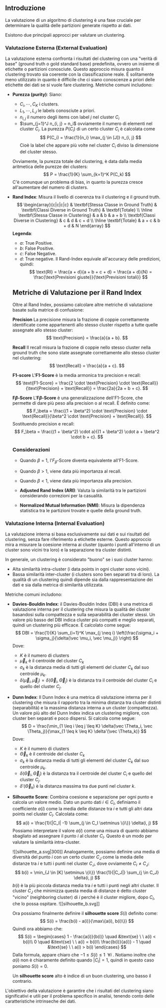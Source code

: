 ## Introduzione

La valutazione di un algoritmo di clustering è una fase cruciale per determinare la qualità delle partizioni generate rispetto ai dati.

Esistono due principali approcci per valutare un clustering.

### Valutazione Esterna (External Evaluation)
La valutazione esterna confronta i risultati del clustering con una "verità di base" (ground truth o gold standard base) predefinita, ovvero un insieme di etichette o partizioni conosciute. Questo approccio misura quanto il clustering trovato sia coerente con la classificazione reale. È solitamente meno utilizzato in quanto è difficile che ci siano conoscenze a priori delle etichette dei dati se si vuole fare clustering. Metriche comuni includono:
- **Purezza (purity)**: Siano:
	- $C_i, \cdots, C_K$ i clusters.
	- $L_1, \cdots, L_J$ le labels conosciute a priori.
	- $n_{i, j}$ il numero degli items con label $j$ nel cluster $C_i$
	- $\sum_{j=1}^J n_{i, j} = n_i$ ovviamente il numero di elementi nel cluster $C_i$.
	La purezza $P(C_i)$ di un certo cluster $C_i$ è calcolata come
	$$
	P(C_i) = \frac{1}{n_i} \max_{j \in [J]} n_{i, j}
	$$
	Cioè la label che appare più volte nel cluster $C_i$ diviso la dimensione del cluster stesso.

	Ovviamente, la purezza totale del clustering, è data dalla media aritmetica delle purezze dei clusters:
	$$
	P = \frac{1}{K} \sum_{k=1}^K P(C_k)
	$$
	C'è comunque un problema di bias, in quanto la purezza cresce all'aumentare del numero di clusters.
- **Rand Index**: Misura il livello di coerenza tra il clustering e il ground truth. 
	$$
	\begin{array}{c|c|c|c} & \textbf{Stessa Classe in Ground Truth} & \textbf{Classi Diverse in Ground Truth} & \textbf{Totale} \\ \hline \textbf{Stessa Classe in Clustering} & a & b & a + b \\ \textbf{Classi Diverse in Clustering} & c & d & c + d \\ \hline \textbf{Totale} & a + c & b + d & N \end{array}
	$$
	**Legenda**: 
	- $a$: True Positive. 
	- $b$: False Positive. 
	- $c$: False Negative. 
	- $d$: True negative.
	Il Rand-Index equivale all'accuracy delle predizioni, quindi:
	$$
	\text{RI} = \frac{a + d}{a + b + c + d} = \frac{a + d}{N} = \frac{\text{Previsioni giuste}}{\text{Previsioni totali}}
	$$
	## Metriche di Valutazione per il Rand Index

	Oltre al Rand Index, possiamo calcolare altre metriche di valutazione basate sulla matrice di confusione:
	
	**Precision**
	La precisione misura la frazione di coppie correttamente identificate come appartenenti allo stesso cluster rispetto a tutte quelle assegnate allo stesso cluster:
	$$
	\text{Precision} = \frac{a}{a + b}.
	$$
	
	**Recall**
	Il recall misura la frazione di coppie nello stesso cluster nella ground truth che sono state assegnate correttamente allo stesso cluster nel clustering:
	$$
	\text{Recall} = \frac{a}{a + c}.
	$$
	
	**F1-score**
	L'**F1-Score** è la media armonica tra precision e recall:
	$$
	\text{F1-Score} = \frac{2 \cdot \text{Precision} \cdot \text{Recall}}{\text{Precision} + \text{Recall}} = \frac{2a}{2a + b + c}.
	$$
	
	**F$\beta$-Score**
	L'**F$\beta$-Score** è una generalizzazione dell'F1-Score, che permette di dare più peso alla precision o al recall. È definito come:
	$$
	F_\beta = \frac{(1 + \beta^2) \cdot \text{Precision} \cdot \text{Recall}}{\beta^2 \cdot \text{Precision} + \text{Recall}}.
	$$
	Sostituendo precision e recall:
	$$
	F_\beta = \frac{(1 + \beta^2) \cdot a}{(1 + \beta^2) \cdot a + \beta^2 \cdot b + c}.
	$$
	
	### Considerazioni
	- Quando $\beta = 1$, l'$F_\beta$-Score diventa equivalente all'F1-Score.
	- Quando $\beta > 1$, viene data più importanza al recall.
	- Quando $\beta < 1$, viene data più importanza alla precision.
	
		
	- **Adjusted Rand Index (ARI)**: Valuta la similarità tra le partizioni considerando correzioni per la casualità.
	- **Normalized Mutual Information (NMI)**: Misura la dipendenza statistica tra le partizioni trovate e quelle della ground truth.

### Valutazione Interna (Internal Evaluation)
La valutazione interna si basa esclusivamente sui dati e sui risultati del clustering, senza fare riferimento a etichette esterne. Questo approccio mira a misurare la coesione interna ai cluster (quanto i punti all'interno di un cluster sono vicini tra loro) e la separazione tra cluster distinti. 

In generale, un clustering è considerato "buono" se i suoi cluster hanno:
- Alta similarità intra-cluster (i data points in ogni cluster sono vicini).
- Bassa similarità inter-cluster (i clusters sono ben separati tra di loro).
La qualità di un clustering quindi dipende sia dalla rappresentazione dei dati e sia dalla metrica di similarità utilizzata.

Metriche comuni includono:

- **Davies-Bouldin Index**: il Davies-Bouldin Index (DBI) è una metrica di valutazione interna per il clustering che misura la qualità dei cluster basandosi sulla compattezza e sulla separabilità dei cluster stessi. Un valore più basso del DBI indica cluster più compatti e meglio separati, quindi un clustering più efficace. È calcolato come segue:
  $$
  DBI = \frac{1}{K} \sum_{i=1}^K \max_{j \neq i} \left(\frac{\sigma_i + \sigma_j}{\delta(\vec \mu_i, \vec \mu_j)} \right)
   $$
   Dove:
   - $K$ è il numero di clusters
   - $\vec \mu_k$ è il centroide del cluster $C_k$
   - $\sigma_k$ è la distanza media di tutti gli elementi del cluster $C_k$ dal suo centroide $\mu_k$.
   - $\delta(\vec \mu_i, \vec \mu_j) = \delta(\vec \Theta_i, \vec \Theta_j)$ è la distanza tra il centroide del cluster $C_i$ e quello del cluster $C_j$.
   
- **Dunn Index**: Il Dunn Index è una metrica di valutazione interna per il clustering che misura il rapporto tra la minima distanza tra cluster distinti (separabilità) e la massima distanza interna a un cluster (compattezza). Un valore più alto del Dunn Index indica un clustering migliore, con cluster ben separati e poco dispersi. Si calcola come segue:
  $$
  D = \frac{\min_{1 \leq i \leq j \leq K} \delta(\vec \Theta_i, \vec \Theta_j)}{\max_{1 \leq k \leq K} \delta'(\vec \Theta_k)}
  $$
  Dove:
   - $K$ è il numero di clusters
   - $\vec \Theta_k$ è il centroide del cluster $C_k$
   - $\sigma_k$ è la distanza media di tutti gli elementi del cluster $C_k$ dal suo centroide $\mu_k$.
   - $\delta(\vec \Theta_i, \vec \Theta_j)$ è la distanza tra il centroide del cluster $C_i$ e quello del cluster $C_j$.
   - $\delta'(\vec \Theta_k)$ è la distanza massima tra due punti nel cluster $k$.
   
- **Silhouette Score**: Combina coesione e separazione per ogni punto e calcola un valore medio. 
  Dato un punto dati $i \in C_I$, definiamo il coefficiente $a(i)$ come la media delle distanze tra $i$ e tutti gli altri data points nel cluster $C_I$. Calcolata come:
  $$
  a(i) = \frac{1}{|C_I| -1} \sum_{j \in C_I \setminus \{i\}} \delta(i, j)
   $$
   Possiamo interpretare il valore $a(i)$ come una misura di quanto abbiamo sbagliato ad assegnare il punto $i$ al cluster $C_I$. Questo è un modo per valutare la similarità intra-cluster.
   
   ![[silhouette_a.svg|300]]
   Analogamente, possiamo definire una media di diversità del punto $i$ con un certo cluster $C_J$ come la media delle distanze tra $i$ e tutti i punti nel cluster $C_J$, dove ovviamente $C_I \neq C_J$: 
  $$
   b(i) = \min_{J \in [K] \setminus \{i\}} \frac{1}{|C_J|} \sum_{j \in C_J} \delta(i, j)
   $$
   $b(i)$ è la più piccola distanza media tra $i$ e tutti i punti negli altri cluster. Il cluster $C_J$ che minimizza questa media di distanze è detto cluster "vicino" (neighboring cluster) di $i$ perché è il cluster migliore, dopo $C_I$, che lo possa ospitare.
   ![[silhouette_b.svg]]
   
   Ora possiamo finalmente definire il **silhouette score** $S(i)$ definito come:
   $$
   S(i) = \frac{b(i) - a(i)}{\max\{a(i), b(i)\}}
   $$
   Quindi ora abbiamo che:
   $$
   S(i) = \begin{cases}
   1 - \frac{a(i)}{b(i)} \quad &\text{se} \ \  a(i) < b(i)\\
   0 \quad &\text{se} \ \  a(i) = b(i)\\
   \frac{b(i)}{a(i)} - 1 \quad &\text{se} \ \  a(i) > b(i)
   \end{cases}
   $$
   Dalla formula, appare chiaro che $-1 \leq S(i) \leq 1 \ \ \forall i$ .
   Notiamo inoltre che $a(i)$ non è chiaramente definito quando $|C_I| = 1$, quindi in questo caso poniamo $S(i) = 0$.
   
   Un **silhouette score** alto è indice di un buon clustering, uno basso il contrario.

L'obiettivo della valutazione è garantire che i risultati del clustering siano significativi e utili per il problema specifico in analisi, tenendo conto delle caratteristiche intrinseche dei dati.
